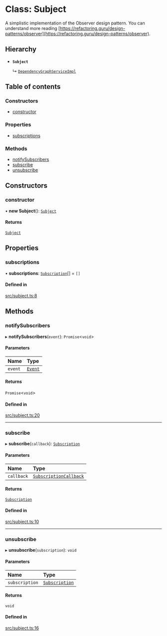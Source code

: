 # Class: Subject

A simplistic implementation of the Observer design pattern. You can understand more reading [https://refactoring.guru/design-patterns/observer](https://refactoring.guru/design-patterns/observer).

## Hierarchy

- **`Subject`**

  ↳ [`DependencyGraphServiceImpl`](DependencyGraphServiceImpl.md)

## Table of contents

### Constructors

- [constructor](Subject.md#constructor)

### Properties

- [subscriptions](Subject.md#subscriptions)

### Methods

- [notifySubscribers](Subject.md#notifysubscribers)
- [subscribe](Subject.md#subscribe)
- [unsubscribe](Subject.md#unsubscribe)

## Constructors

### constructor

• **new Subject**(): [`Subject`](Subject.md)

#### Returns

[`Subject`](Subject.md)

## Properties

### subscriptions

• **subscriptions**: [`Subscription`](Subscription.md)[] = `[]`

#### Defined in

[src/subject.ts:8](https://github.com/GeorgeHulpoi/payload-dependencies-graph/blob/099b8df/src/subject.ts#L8)

## Methods

### notifySubscribers

▸ **notifySubscribers**(`event`): `Promise`\<`void`\>

#### Parameters

| Name | Type |
| :------ | :------ |
| `event` | [`Event`](../overview.md#event) |

#### Returns

`Promise`\<`void`\>

#### Defined in

[src/subject.ts:20](https://github.com/GeorgeHulpoi/payload-dependencies-graph/blob/099b8df/src/subject.ts#L20)

___

### subscribe

▸ **subscribe**(`callback`): [`Subscription`](Subscription.md)

#### Parameters

| Name | Type |
| :------ | :------ |
| `callback` | [`SubscriptionCallback`](../overview.md#subscriptioncallback) |

#### Returns

[`Subscription`](Subscription.md)

#### Defined in

[src/subject.ts:10](https://github.com/GeorgeHulpoi/payload-dependencies-graph/blob/099b8df/src/subject.ts#L10)

___

### unsubscribe

▸ **unsubscribe**(`subscription`): `void`

#### Parameters

| Name | Type |
| :------ | :------ |
| `subscription` | [`Subscription`](Subscription.md) |

#### Returns

`void`

#### Defined in

[src/subject.ts:16](https://github.com/GeorgeHulpoi/payload-dependencies-graph/blob/099b8df/src/subject.ts#L16)

